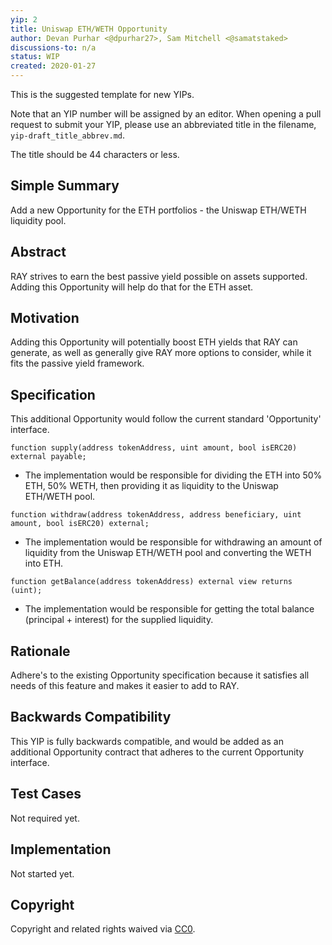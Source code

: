```yaml
---
yip: 2
title: Uniswap ETH/WETH Opportunity
author: Devan Purhar <@dpurhar27>, Sam Mitchell <@samatstaked>
discussions-to: n/a
status: WIP
created: 2020-01-27
---
```


<!--You can leave these HTML comments in your merged YIP and delete the visible duplicate text guides, they will not appear and may be helpful to refer to if you edit it again. This is the suggested template for new YIPs. Note that an YIP number will be assigned by an editor. When opening a pull request to submit your YIP, please use an abbreviated title in the filename, `yip-draft_title_abbrev.md`. The title should be 44 characters or less.-->
This is the suggested template for new YIPs.

Note that an YIP number will be assigned by an editor. When opening a pull request to submit your YIP, please use an abbreviated title in the filename, `yip-draft_title_abbrev.md`.

The title should be 44 characters or less.

## Simple Summary
<!--"If you can't explain it simply, you don't understand it well enough." Provide a simplified and layman-accessible explanation of the YIP.-->
Add a new Opportunity for the ETH portfolios - the Uniswap ETH/WETH liquidity pool.

## Abstract
<!--A short (~200 word) description of the technical issue being addressed.-->
RAY strives to earn the best passive yield possible on assets supported. Adding this Opportunity will help do that for the ETH asset.

## Motivation
<!--The motivation is critical for YIPs that want to change the RAY protocol. It should clearly explain why the existing protocol specification is inadequate to address the problem that the YIP solves. YIP submissions without sufficient motivation may be rejected outright.-->
Adding this Opportunity will potentially boost ETH yields that RAY can generate, as well as generally give RAY more options to consider, while it fits the passive yield framework. 

## Specification
<!--The technical specification should describe the syntax and semantics of any new feature.-->
This additional Opportunity would follow the current standard 'Opportunity' interface.

`function supply(address tokenAddress, uint amount, bool isERC20) external payable;`
- The implementation would be responsible for dividing the ETH into 50% ETH, 50% WETH, then providing it as liquidity to the Uniswap ETH/WETH pool.

`function withdraw(address tokenAddress, address beneficiary, uint amount, bool isERC20) external;`
- The implementation would be responsible for withdrawing an amount of liquidity from the Uniswap ETH/WETH pool and converting the WETH into ETH.

`function getBalance(address tokenAddress) external view returns (uint);`
- The implementation would be responsible for getting the total balance (principal + interest) for the supplied liquidity.

## Rationale
<!--The rationale fleshes out the specification by describing what motivated the design and why particular design decisions were made. It should describe alternate designs that were considered and related work, e.g. how the feature is supported in other languages. The rationale may also provide evidence of consensus within the community, and should discuss important objections or concerns raised during discussion.-->
Adhere's to the existing Opportunity specification because it satisfies all needs of this feature and makes it easier to add to RAY.

## Backwards Compatibility
<!--All YIPs that introduce backwards incompatibilities must include a section describing these incompatibilities and their severity. The YIP must explain how the author proposes to deal with these incompatibilities. YIP submissions without a sufficient backwards compatibility treatise may be rejected outright.-->
This YIP is fully backwards compatible, and would be added as an additional Opportunity contract that adheres to the current Opportunity interface.

## Test Cases
Not required yet.

## Implementation
<!--The implementations must be completed before any YIP is given status "Final", but it need not be completed before the YIP is accepted. While there is merit to the approach of reaching consensus on the specification and rationale before writing code, the principle of "rough consensus and running code" is still useful when it comes to resolving many discussions of API details.-->
Not started yet.

## Copyright
Copyright and related rights waived via [CC0](https://creativecommons.org/publicdomain/zero/1.0/).

